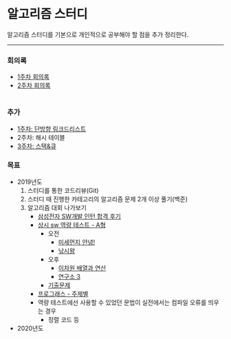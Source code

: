 알고리즘 스터디
=========
알고리즘 스터디를 기본으로 개인적으로 공부해야 할 점을 추가 정리한다.
- - - - -
### 회의록
* [1주차 회의록](https://github.com/bulkwang-study/algol/blob/master/docs/week_1.md)
* [2주차 회의록](https://github.com/bulkwang-study/algol/blob/master/docs/week_2.md)
</br></br>

### 추가
* [1주차: 단방향 링크드리스트](https://github.com/nara1030/Algorithm/blob/master/study/src/week_1/week_1.md)
* 2주차: 해시 테이블
* [3주차: 스택&큐](https://github.com/nara1030/Algorithm/blob/master/study/docs/stack_and_queue.md)

### 목표
* 2019년도
	1. 스터디를 통한 코드리뷰(Git)
	2. 스터디 때 진행한 카테고리의 알고리즘 문제 2개 이상 풀기(백준)
	3. 알고리즘 대회 나가보기
		* [삼성전자 SW개발 인턴 합격 후기]()
		* [상시 sw 역량 테스트 - A형](https://www.swexpertacademy.com/main/main.do)
			* 오전
				* [미세먼지 안녕!](https://www.acmicpc.net/problem/17144)
				* [낚시왕](https://www.acmicpc.net/problem/17143)
			* 오후
				* [이차원 배열과 연산](https://www.acmicpc.net/problem/17140)
				* [연구소 3](https://www.acmicpc.net/problem/17142)
			* [기출문제](https://www.acmicpc.net/workbook/view/1152)
		* [프로그래스 - 주제별](https://programmers.co.kr/learn/challenges?tab=practice_kit)
		* 역량 테스트에선 사용할 수 있었던 문법이 실전에서는 컴파일 오류를 띄우는 경우
			* 정렬 코드 등
* 2020년도